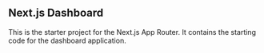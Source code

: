 ## Next.js Dashboard

This is the starter project for the Next.js App Router. It contains the starting code for the dashboard application.

